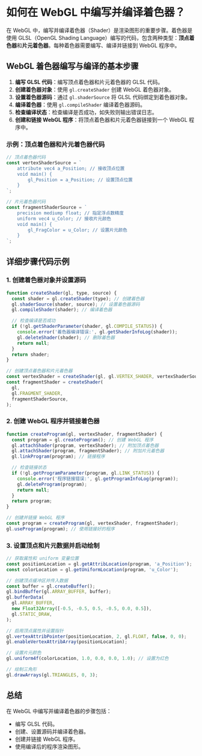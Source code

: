 # 如何在 WebGL 中编写并编译着色器？

在 WebGL 中，编写并编译着色器（Shader）是渲染图形的重要步骤。着色器是使用 GLSL（OpenGL Shading Language）编写的代码，包含两种类型：**顶点着色器**和**片元着色器**。每种着色器需要编写、编译并链接到 WebGL 程序中。

## WebGL 着色器编写与编译的基本步骤

1. **编写 GLSL 代码**：编写顶点着色器和片元着色器的 GLSL 代码。
2. **创建着色器对象**：使用 `gl.createShader` 创建 WebGL 着色器对象。
3. **设置着色器源码**：通过 `gl.shaderSource` 将 GLSL 代码绑定到着色器对象。
4. **编译着色器**：使用 `gl.compileShader` 编译着色器源码。
5. **检查编译状态**：检查编译是否成功，如失败则输出错误日志。
6. **创建和链接 WebGL 程序**：将顶点着色器和片元着色器链接到一个 WebGL 程序中。

### 示例：顶点着色器和片元着色器代码

```javascript
// 顶点着色器代码
const vertexShaderSource = `
    attribute vec4 a_Position; // 接收顶点位置
    void main() {
        gl_Position = a_Position; // 设置顶点位置
    }
`;

// 片元着色器代码
const fragmentShaderSource = `
    precision mediump float; // 指定浮点数精度
    uniform vec4 u_Color; // 接收片元颜色
    void main() {
        gl_FragColor = u_Color; // 设置片元颜色
    }
`;
```

## 详细步骤代码示例

### 1. 创建着色器对象并设置源码

```js
function createShader(gl, type, source) {
  const shader = gl.createShader(type); // 创建着色器
  gl.shaderSource(shader, source); // 设置着色器源码
  gl.compileShader(shader); // 编译着色器

  // 检查编译是否成功
  if (!gl.getShaderParameter(shader, gl.COMPILE_STATUS)) {
    console.error('着色器编译错误:', gl.getShaderInfoLog(shader));
    gl.deleteShader(shader); // 删除着色器
    return null;
  }
  return shader;
}

// 创建顶点着色器和片元着色器
const vertexShader = createShader(gl, gl.VERTEX_SHADER, vertexShaderSource);
const fragmentShader = createShader(
  gl,
  gl.FRAGMENT_SHADER,
  fragmentShaderSource,
);
```

### 2. 创建 WebGL 程序并链接着色器

```js
function createProgram(gl, vertexShader, fragmentShader) {
  const program = gl.createProgram(); // 创建 WebGL 程序
  gl.attachShader(program, vertexShader); // 附加顶点着色器
  gl.attachShader(program, fragmentShader); // 附加片元着色器
  gl.linkProgram(program); // 链接程序

  // 检查链接状态
  if (!gl.getProgramParameter(program, gl.LINK_STATUS)) {
    console.error('程序链接错误:', gl.getProgramInfoLog(program));
    gl.deleteProgram(program);
    return null;
  }
  return program;
}

// 创建并链接 WebGL 程序
const program = createProgram(gl, vertexShader, fragmentShader);
gl.useProgram(program); // 使用链接好的程序
```

### 3. 设置顶点和片元数据并启动绘制

```js
// 获取属性和 uniform 变量位置
const positionLocation = gl.getAttribLocation(program, 'a_Position');
const colorLocation = gl.getUniformLocation(program, 'u_Color');

// 创建顶点缓冲区并传入数据
const buffer = gl.createBuffer();
gl.bindBuffer(gl.ARRAY_BUFFER, buffer);
gl.bufferData(
  gl.ARRAY_BUFFER,
  new Float32Array([-0.5, -0.5, 0.5, -0.5, 0.0, 0.5]),
  gl.STATIC_DRAW,
);

// 启用顶点属性并设置指针
gl.vertexAttribPointer(positionLocation, 2, gl.FLOAT, false, 0, 0);
gl.enableVertexAttribArray(positionLocation);

// 设置片元颜色
gl.uniform4f(colorLocation, 1.0, 0.0, 0.0, 1.0); // 设置为红色

// 绘制三角形
gl.drawArrays(gl.TRIANGLES, 0, 3);
```

## 总结

在 WebGL 中编写并编译着色器的步骤包括：

- 编写 GLSL 代码。
- 创建、设置源码并编译着色器。
- 创建并链接 WebGL 程序。
- 使用编译后的程序渲染图形。
